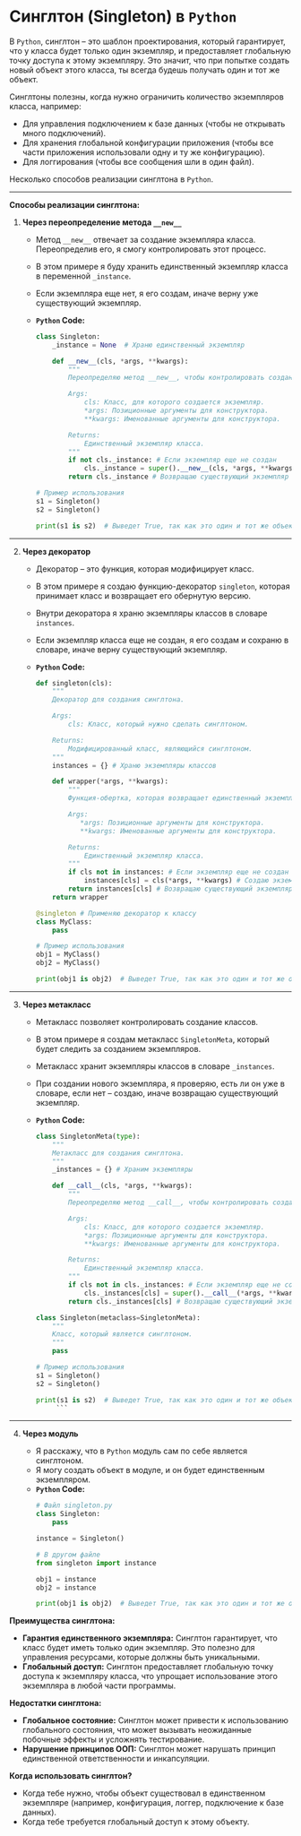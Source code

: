 
# Синглтон (Singleton) в `Python`

В `Python`, синглтон – это шаблон проектирования, который гарантирует, что у класса будет только один экземпляр, и предоставляет глобальную точку доступа к этому экземпляру. Это значит, что при попытке создать новый объект этого класса, ты всегда будешь получать один и тот же объект.

Синглтоны полезны, когда нужно ограничить количество экземпляров класса, например:

*   Для управления подключением к базе данных (чтобы не открывать много подключений).
*   Для хранения глобальной конфигурации приложения (чтобы все части приложения использовали одну и ту же конфигурацию).
*   Для логгирования (чтобы все сообщения шли в один файл).

Несколько способов реализации синглтона в `Python`.

<hr>

**Способы реализации синглтона:**

1.  **Через переопределение метода `__new__`**

    *   Mетод `__new__` отвечает за создание экземпляра класса. Переопределив его, я смогу контролировать этот процесс.
    *   В этом примере я буду хранить единственный экземпляр класса в переменной `_instance`.
    *   Если экземпляра еще нет, я его создам, иначе верну уже существующий экземпляр.
    *   **`Python` Code:**

        ```python
        class Singleton:
            _instance = None  # Храню единственный экземпляр

            def __new__(cls, *args, **kwargs):
                """
                Переопределяю метод __new__, чтобы контролировать создание экземпляра.

                Args:
                    cls: Класс, для которого создается экземпляр.
                    *args: Позиционные аргументы для конструктора.
                    **kwargs: Именованные аргументы для конструктора.

                Returns:
                    Единственный экземпляр класса.
                """
                if not cls._instance: # Если экземпляр еще не создан
                    cls._instance = super().__new__(cls, *args, **kwargs) # Создаю новый экземпляр
                return cls._instance # Возвращаю существующий экземпляр

        # Пример использования
        s1 = Singleton()
        s2 = Singleton()

        print(s1 is s2)  # Выведет True, так как это один и тот же объект
        ```
<hr>

2.  **Через декоратор**

    *   Декоратор – это функция, которая модифицирует класс.
    *   В этом примере я создаю функцию-декоратор `singleton`, которая принимает класс и возвращает его обернутую версию.
    *   Внутри декоратора я храню экземпляры классов в словаре `instances`.
    *   Если экземпляр класса еще не создан, я его создам и сохраню в словаре, иначе верну существующий экземпляр.
    *   **`Python` Code:**

        ```python
        def singleton(cls):
            """
            Декоратор для создания синглтона.

            Args:
                cls: Класс, который нужно сделать синглтоном.

            Returns:
                Модифицированный класс, являющийся синглтоном.
            """
            instances = {} # Храню экземпляры классов

            def wrapper(*args, **kwargs):
                """
                Функция-обертка, которая возвращает единственный экземпляр класса.

                Args:
                   *args: Позиционные аргументы для конструктора.
                   **kwargs: Именованные аргументы для конструктора.

                Returns:
                    Единственный экземпляр класса.
                """
                if cls not in instances: # Если экземпляр еще не создан
                    instances[cls] = cls(*args, **kwargs) # Создаю экземпляр и сохраняю его
                return instances[cls] # Возвращаю существующий экземпляр
            return wrapper

        @singleton # Применяю декоратор к классу
        class MyClass:
            pass

        # Пример использования
        obj1 = MyClass()
        obj2 = MyClass()

        print(obj1 is obj2)  # Выведет True, так как это один и тот же объект
        ```
<hr>

3.  **Через метакласс**

    *   Mетакласс позволяет контролировать создание классов.
    *   В этом примере я создам метакласс `SingletonMeta`, который будет следить за созданием экземпляров.
    *   Метакласс хранит экземпляры классов в словаре `_instances`.
    *   При создании нового экземпляра, я проверяю, есть ли он уже в словаре, если нет – создаю, иначе возвращаю существующий экземпляр.
    *   **`Python` Code:**

        ```python
        class SingletonMeta(type):
            """
            Метакласс для создания синглтона.
            """
            _instances = {} # Храним экземпляры

            def __call__(cls, *args, **kwargs):
                """
                Переопределяю метод __call__, чтобы контролировать создание экземпляра.

                Args:
                    cls: Класс, для которого создается экземпляр.
                    *args: Позиционные аргументы для конструктора.
                    **kwargs: Именованные аргументы для конструктора.

                Returns:
                    Единственный экземпляр класса.
                """
                if cls not in cls._instances: # Если экземпляр еще не создан
                    cls._instances[cls] = super().__call__(*args, **kwargs) # Создаю новый экземпляр
                return cls._instances[cls] # Возвращаю существующий экземпляр

        class Singleton(metaclass=SingletonMeta):
            """
            Класс, который является синглтоном.
            """
            pass

        # Пример использования
        s1 = Singleton()
        s2 = Singleton()

        print(s1 is s2)  # Выведет True, так как это один и тот же объект
             ```
  <hr> 

4.  **Через модуль**

    *   Я расскажу, что в `Python` модуль сам по себе является синглтоном.
    *   Я могу создать объект в модуле, и он будет единственным экземпляром.
    *   **`Python` Code:**
        ```python
        # Файл singleton.py
        class Singleton:
            pass

        instance = Singleton()
        ```
        ```python
        # В другом файле
        from singleton import instance

        obj1 = instance
        obj2 = instance

        print(obj1 is obj2)  # Выведет True, так как это один и тот же объект
        ```

**Преимущества синглтона:**

*   **Гарантия единственного экземпляра:** Синглтон гарантирует, что класс будет иметь только один экземпляр. Это полезно для управления ресурсами, которые должны быть уникальными.
*   **Глобальный доступ:** Синглтон предоставляет глобальную точку доступа к экземпляру класса, что упрощает использование этого экземпляра в любой части программы.

**Недостатки синглтона:**

*   **Глобальное состояние:** Синглтон может привести к использованию глобального состояния, что может вызывать неожиданные побочные эффекты и усложнять тестирование.
*   **Нарушение принципов ООП:** Синглтон может нарушать принцип единственной ответственности и инкапсуляции.

**Когда использовать синглтон?**

*   Когда тебе нужно, чтобы объект существовал в единственном экземпляре (например, конфигурация, логгер, подключение к базе данных).
*   Когда тебе требуется глобальный доступ к этому объекту.

